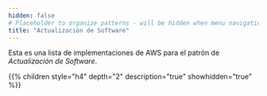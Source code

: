 ```yaml
---
hidden: false
# Placeholder to organize patterns - will be hidden when menu navigation becomes untenable
title: "Actualización de Software"
---
```

Esta es una lista de implementaciones de AWS para el patrón de _Actualización de Software_.

{{% children style="h4" depth="2" description="true" showhidden="true" %}}